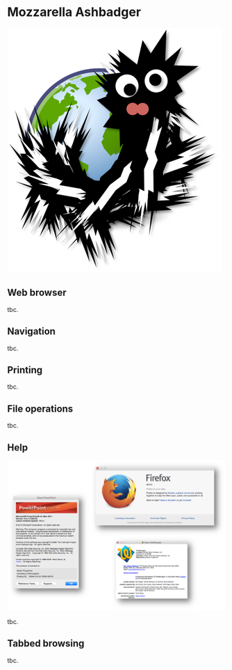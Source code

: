 # Mozzarella Ashbadger

![Mozzarella Ashbadger — A revolution in web browsing](images/mozzarella-ashbadger.png)


## Web browser

tbc.


## Navigation

tbc.


## Printing 

tbc.


## File operations

tbc.


## Help

![Help! A dialog box is on the loose.](images/help.png)

tbc.


## Tabbed browsing

tbc.


